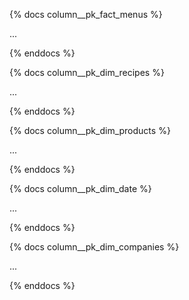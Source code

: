 {% docs column__pk_fact_menus %}

...

{% enddocs %}

{% docs column__pk_dim_recipes %}

...

{% enddocs %}

{% docs column__pk_dim_products %}

...

{% enddocs %}

{% docs column__pk_dim_date %}

...

{% enddocs %}

{% docs column__pk_dim_companies %}

...

{% enddocs %}